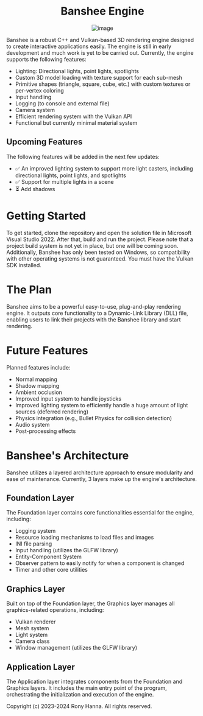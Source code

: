 <h1 align="center">Banshee Engine</h1>

<p align="center">
<img src="https://github.com/user-attachments/assets/f963554b-d83d-4f52-aa55-d3eba2164460" alt="image">
</p>

<p>Banshee is a robust C++ and Vulkan-based 3D rendering engine designed to create interactive applications easily. The engine is still in early development and much work is yet to be carried out. Currently, the engine supports the following features:</p>

<ul>
<li> Lighting: Directional lights, point lights, spotlights 
<li> Custom 3D model loading with texture support for each sub-mesh </li>
<li> Primitive shapes (triangle, square, cube, etc.) with custom textures or per-vertex coloring </li>
<li> Input handling </li>
<li> Logging (to console and external file) </li>
<li> Camera system </li>
<li> Efficient rendering system with the Vulkan API </li>
<li> Functional but currently minimal material system </li>
</ul>

<h2>Upcoming Features</h2>
<p>The following features will be added in the next few updates:</p>

<ul>
<li> ✅ An improved lighting system to support more light casters, including directional lights, point lights, and spotlights </li>
<li> ✅ Support for multiple lights in a scene </li>
<li> ⏳ Add shadows </li>
</ul>

<h1>Getting Started</h1>
<p>To get started, clone the repository and open the solution file in Microsoft Visual Studio 2022. After that, build and run the project. Please note that a project build system is not yet in place, but one will be coming soon. Additionally, Banshee has only been tested on Windows, so compatibility with other operating systems is not guaranteed. You must have the Vulkan SDK installed. </p>

<h1>The Plan</h1>
<p>Banshee aims to be a powerful easy-to-use, plug-and-play rendering engine. It outputs core functionality to a Dynamic-Link Library (DLL) file, enabling users to link their projects with the Banshee library and start rendering.</p>

<h1>Future Features</h1>
<p>Planned features include:</p>
<ul>
<li> Normal mapping </li>
<li> Shadow mapping </li>
<li> Ambient occlusion </li>
<li> Improved input system to handle joysticks </li>
<li> Improved lighting system to efficiently handle a huge amount of light sources (deferred rendering) </li>
<li> Physics integration (e.g., Bullet Physics for collision detection) </li>
<li> Audio system </li>
<li> Post-processing effects </li>
</ul>

<h1>Banshee's Architecture</h1>
<p>Banshee utilizes a layered architecture approach to ensure modularity and ease of maintenance. Currently, 3 layers make up the engine's architecture.</p>

<h2>Foundation Layer</h2>
<p>The Foundation layer contains core functionalities essential for the engine, including:</p>

<ul>
<li> Logging system </li>
<li> Resource loading mechanisms to load files and images </li>
<li> INI file parsing </li>
<li> Input handling (utilizes the GLFW library) </li>
<li> Entity-Component System </li>
<li> Observer pattern to easily notify for when a component is changed </li>
<li> Timer and other core utilities </li>
</ul>

<h2>Graphics Layer</h2>
<p>Built on top of the Foundation layer, the Graphics layer manages all graphics-related operations, including:</p>

<ul>
<li> Vulkan renderer </li>
<li> Mesh system </li>
<li> Light system </li>
<li> Camera class </li>
<li> Window management (utilizes the GLFW library) </li>
</ul>

<h2>Application Layer</h2>
<p>The Application layer integrates components from the Foundation and Graphics layers. It includes the main entry point of the program, orchestrating the initialization and execution of the engine.</p>


<p>Copyright (c) 2023-2024 Rony Hanna. All rights reserved.</p>

